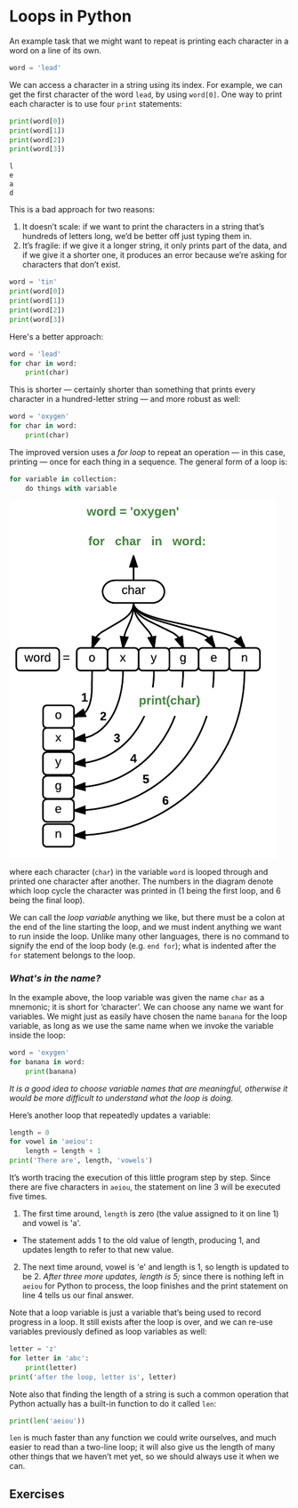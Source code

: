 # Loops in Python
An example task that we might want to repeat is printing each character in a word on a line of its own.


```python
word = 'lead'
```

We can access a character in a string using its index. For example, we can get the first character of the word `lead`, by using `word[0]`. One way to print each character is to use four `print` statements:


```python
print(word[0])
print(word[1])
print(word[2])
print(word[3])
```

    l
    e
    a
    d
    

This is a bad approach for two reasons:
1. It doesn’t scale: if we want to print the characters in a string that’s hundreds of letters long, we’d be better off just typing them in.
2. It’s fragile: if we give it a longer string, it only prints part of the data, and if we give it a shorter one, it produces an error because we’re asking for characters that don’t exist.


```python
word = 'tin'
print(word[0])
print(word[1])
print(word[2])
print(word[3])
```
Here's a better approach:
```python
word = 'lead'
for char in word:
    print(char)
```
This is shorter — certainly shorter than something that prints every character in a hundred-letter string — and more robust as well:
```python
word = 'oxygen'
for char in word:
    print(char)
```
The improved version uses a *for loop* to repeat an operation — in this case, printing — once for each thing in a sequence. The general form of a loop is:
```python
for variable in collection:
    do things with variable
```
![Loops](./loops.png)

where each character (`char`) in the variable `word` is looped through and printed one character after another. The numbers in the diagram denote which loop cycle the character was printed in (1 being the first loop, and 6 being the final loop).

We can call the *loop variable* anything we like, but there must be a colon at the end of the line starting the loop, and we must indent anything we want to run inside the loop. Unlike many other languages, there is no command to signify the end of the loop body (e.g. `end for`); what is indented after the `for` statement belongs to the loop.

### *What's in the name?*

In the example above, the loop variable was given the name `char` as a mnemonic; it is short for ‘character’. We can choose any name we want for variables. We might just as easily have chosen the name `banana` for the loop variable, as long as we use the same name when we invoke the variable inside the loop:


```python
word = 'oxygen'
for banana in word:
    print(banana)
```
*It is a good idea to choose variable names that are meaningful, otherwise it would be more difficult to understand what the loop is doing.*

Here’s another loop that repeatedly updates a variable:


```python
length = 0
for vowel in 'aeiou':
    length = length + 1
print('There are', length, 'vowels')
```
It’s worth tracing the execution of this little program step by step. Since there are five characters in `aeiou`, the statement on line 3 will be executed five times. 
1. The first time around, `length` is zero (the value assigned to it on line 1) and vowel is 'a'. 
- The statement adds 1 to the old value of length, producing 1, and updates length to refer to that new value. 
2. The next time around, vowel is 'e' and length is 1, so length is updated to be 2. 
*After three more updates, length is 5;* since there is nothing left in `aeiou` for Python to process, the loop finishes and the print statement on line 4 tells us our final answer.

Note that a loop variable is just a variable that’s being used to record progress in a loop. It still exists after the loop is over, and we can re-use variables previously defined as loop variables as well:


```python
letter = 'z'
for letter in 'abc':
    print(letter)
print('after the loop, letter is', letter)
```
Note also that finding the length of a string is such a common operation that Python actually has a built-in function to do it called `len`:
```python
print(len('aeiou'))
```
`len` is much faster than any function we could write ourselves, and much easier to read than a two-line loop; it will also give us the length of many other things that we haven’t met yet, so we should always use it when we can.

## Exercises
